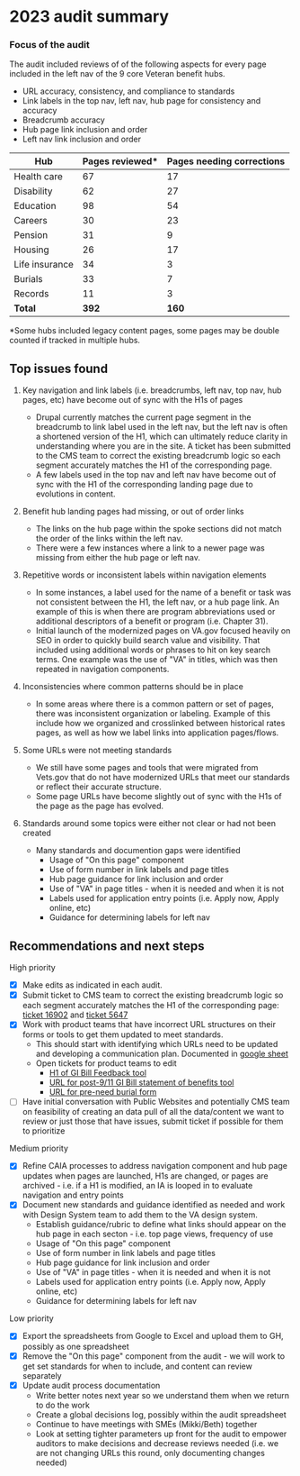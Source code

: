 # 2023 audit summary

### Focus of the audit

The audit included reviews of of the following aspects for every page included in the left nav of the 9 core Veteran benefit hubs.  
- URL accuracy, consistency, and compliance to standards
- Link labels in the top nav, left nav, hub page for consistency and accuracy
- Breadcrumb accuracy
- Hub page link inclusion and order
- Left nav link inclusion and order


Hub | Pages reviewed* | Pages needing corrections 
--- | --- | ---
Health care | 67 | 17
Disability | 62 | 27
Education | 98 | 54
Careers | 30 | 23
Pension | 31 | 9
Housing | 26 | 17
Life insurance | 34 | 3
Burials | 33 | 7
Records |  11 | 3 
**Total** | **392** | **160**

*Some hubs included legacy content pages, some pages may be double counted if tracked in multiple hubs. 


## Top issues found

1. Key navigation and link labels (i.e. breadcrumbs, left nav, top nav, hub pages, etc) have become out of sync with the H1s of pages
    - Drupal currently matches the current page segment in the breadcrumb to link label used in the left nav, but the left nav is often a shortened version of the H1, which can ultimately reduce clarity in understanding where you are in the site.  A ticket has been submitted to the CMS team to correct the existing breadcrumb logic so each segment accurately matches the H1 of the corresponding page.
    - A few labels used in the top nav and left nav have become out of sync with the H1 of the corresponding landing page due to evolutions in content.  

2. Benefit hub landing pages had missing, or out of order links
    - The links on the hub page within the spoke sections did not match the order of the links within the left nav.
    - There were a few instances where a link to a newer page was missing from either the hub page or left nav.

3. Repetitive words or inconsistent labels within navigation elements
    - In some instances, a label used for the name of a benefit or task was not consistent between the H1, the left nav, or a hub page link.  An example of this is when there are program abbreviations used or additional descriptors of a benefit or program (i.e. Chapter 31).
    - Initial launch of the modernized pages on VA.gov focused heavily on SEO in order to quickly build search value and visibility.  That included using additional words or phrases to hit on key search terms. One example was the use of "VA" in titles, which was then repeated in navigation components.  
    
4. Inconsistencies where common patterns should be in place
    - In some areas where there is a common pattern or set of pages, there was inconsistent organization or labeling.  Example of this include how we organized and crosslinked between historical rates pages, as well as how we label links into application pages/flows.

5. Some URLs were not meeting standards
    - We still have some pages and tools that were migrated from Vets.gov that do not have modernized URLs that meet our standards or reflect their accurate structure.
    - Some page URLs have become slightly out of sync with the H1s of the page as the page has evolved.

6. Standards around some topics were either not clear or had not been created 
    - Many standards and documention gaps were identified
      - Usage of "On this page" component
      - Use of form number in link labels and page titles
      - Hub page guidance for link inclusion and order
      - Use of "VA" in page titles - when it is needed and when it is not
      - Labels used for application entry points (i.e. Apply now, Apply online, etc)
      - Guidance for determining labels for left nav


## Recommendations and next steps

High priority
- [x] Make edits as indicated in each audit.
- [x] Submit ticket to CMS team to correct the existing breadcrumb logic so each segment accurately matches the H1 of the corresponding page: [ticket 16902](https://github.com/department-of-veterans-affairs/va.gov-cms/issues/16902)  and [ticket 5647](https://github.com/department-of-veterans-affairs/va.gov-cms/issues/5647) 
- [x] Work with product teams that have incorrect URL structures on their forms or tools to get them updated to meet standards. 
    - This should start with identifying which URLs need to be updated and developing a communication plan. Documented in [google sheet](https://docs.google.com/spreadsheets/d/1DUAt4-XA-jHj3MZgT-7CsvEVk2tnixFXhJCeaMjgkU4/edit?gid=0#gid=0)
    - Open tickets for product teams to edit
        - [H1 of GI Bill Feedback tool ](https://github.com/department-of-veterans-affairs/va.gov-team/issues/80512)
        - [URL for post-9/11 GI Bill statement of benefits tool](https://github.com/department-of-veterans-affairs/va.gov-team/issues/80295)
        - [URL for pre-need burial form](https://github.com/department-of-veterans-affairs/va.gov-team/issues/80510)
- [ ] Have initial conversation with Public Websites and potentially CMS team on feasibility of creating an data pull of all the data/content we want to review or just those that have issues, submit ticket if possible for them to prioritize

Medium priority
- [x] Refine CAIA processes to address navigation component and hub page updates when pages are launched, H1s are changed, or pages are archived - i.e. if a H1 is modified, an IA is looped in to evaluate navigation and entry points
- [x] Document new standards and guidance identified as needed and work with Design System team to add them to the VA design system.
    - Establish guidance/rubric to define what links should appear on the hub page in each secton - i.e. top page views, frequency of use 
    - Usage of "On this page" component
    - Use of form number in link labels and page titles
    - Hub page guidance for link inclusion and order
    - Use of "VA" in page titles - when it is needed and when it is not
    - Labels used for application entry points (i.e. Apply now, Apply online, etc)
    - Guidance for determining labels for left nav

Low priority
- [x] Export the spreadsheets from Google to Excel and upload them to GH, possibly as one spreadsheet
- [x] Remove the "On this page" component from the audit - we will work to get set standards for when to include, and content can review separately
- [x] Update audit process documentation
    - Write better notes next year so we understand them when we return to do the work
    - Create a global decisions log, possibly within the audit spreadsheet
    - Continue to have meetings with SMEs (Mikki/Beth) together
    - Look at setting tighter parameters up front for the audit to empower auditors to make decisions and decrease reviews needed (i.e. we are not changing URLs this round, only documenting changes needed)



